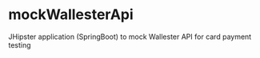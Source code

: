 # mockWallesterApi
JHipster application (SpringBoot) to mock Wallester API for card payment testing

